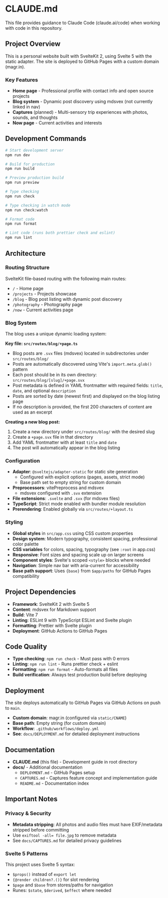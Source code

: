 # CLAUDE.md

This file provides guidance to Claude Code (claude.ai/code) when working with code in this repository.

## Project Overview

This is a personal website built with SvelteKit 2, using Svelte 5 with the static adapter. The site is deployed to GitHub Pages with a custom domain (magr.in).

### Key Features

- **Home page** - Professional profile with contact info and open source projects
- **Blog system** - Dynamic post discovery using mdsvex (not currently linked in nav)
- **Captures** (planned) - Multi-sensory trip experiences with photos, sounds, and thoughts
- **Now page** - Current activities and interests

## Development Commands

```bash
# Start development server
npm run dev

# Build for production
npm run build

# Preview production build
npm run preview

# Type checking
npm run check

# Type checking in watch mode
npm run check:watch

# Format code
npm run format

# Lint code (runs both prettier check and eslint)
npm run lint
```

## Architecture

### Routing Structure

SvelteKit file-based routing with the following main routes:

- `/` - Home page
- `/projects` - Projects showcase
- `/blog` - Blog post listing with dynamic post discovery
- `/photography` - Photography page
- `/now` - Current activities page

### Blog System

The blog uses a unique dynamic loading system:

**Key file: `src/routes/blog/+page.ts`**

- Blog posts are `.svx` files (mdsvex) located in subdirectories under `src/routes/blog/`
- Posts are automatically discovered using Vite's `import.meta.glob()` pattern
- Each post should be in its own directory: `src/routes/blog/[slug]/+page.svx`
- Post metadata is defined in YAML frontmatter with required fields: `title`, `date`, and optional `description`
- Posts are sorted by date (newest first) and displayed on the blog listing page
- If no description is provided, the first 200 characters of content are used as an excerpt

**Creating a new blog post:**

1. Create a new directory under `src/routes/blog/` with the desired slug
2. Create a `+page.svx` file in that directory
3. Add YAML frontmatter with at least `title` and `date`
4. The post will automatically appear in the blog listing

### Configuration

- **Adapter**: `@sveltejs/adapter-static` for static site generation
  - Configured with explicit options (pages, assets, strict mode)
  - Base path set to empty string for custom domain
- **Preprocessors**: vitePreprocess and mdsvex
  - mdsvex configured with `.svx` extension
- **File extensions**: `.svelte` and `.svx` (for mdsvex files)
- **TypeScript**: Strict mode enabled with bundler module resolution
- **Prerendering**: Enabled globally via `src/routes/+layout.ts`

### Styling

- **Global styles** in `src/app.css` using CSS custom properties
- **Design system**: Modern typography, consistent spacing, professional color palette
- **CSS variables** for colors, spacing, typography (see `:root` in app.css)
- **Responsive**: Font sizes and spacing scale up on larger screens
- **Component styles**: Svelte's scoped `<style>` blocks where needed
- **Navigation**: Simple nav bar with aria-current for accessibility
- **Base path support**: Uses `{base}` from `$app/paths` for GitHub Pages compatibility

## Project Dependencies

- **Framework**: SvelteKit 2 with Svelte 5
- **Content**: mdsvex for Markdown support
- **Build**: Vite 7
- **Linting**: ESLint 9 with TypeScript ESLint and Svelte plugin
- **Formatting**: Prettier with Svelte plugin
- **Deployment**: GitHub Actions to GitHub Pages

## Code Quality

- **Type checking**: `npm run check` - Must pass with 0 errors
- **Linting**: `npm run lint` - Runs prettier check + eslint
- **Formatting**: `npm run format` - Auto-formats all files
- **Build verification**: Always test production build before deploying

## Deployment

The site deploys automatically to GitHub Pages via GitHub Actions on push to `main`.

- **Custom domain**: magr.in (configured via `static/CNAME`)
- **Base path**: Empty string (for custom domain)
- **Workflow**: `.github/workflows/deploy.yml`
- **See**: `docs/DEPLOYMENT.md` for detailed deployment instructions

## Documentation

- **CLAUDE.md** (this file) - Development guide in root directory
- **docs/** - Additional documentation
  - `DEPLOYMENT.md` - GitHub Pages setup
  - `CAPTURES.md` - Captures feature concept and implementation guide
  - `README.md` - Documentation index

## Important Notes

### Privacy & Security

- **Metadata stripping**: All photos and audio files must have EXIF/metadata stripped before committing
- Use `exiftool -all= file.jpg` to remove metadata
- See `docs/CAPTURES.md` for detailed privacy guidelines

### Svelte 5 Patterns

This project uses Svelte 5 syntax:
- `$props()` instead of `export let`
- `{@render children?.()}` for slot rendering
- `$page` and `$base` from stores/paths for navigation
- Runes: `$state`, `$derived`, `$effect` where needed
